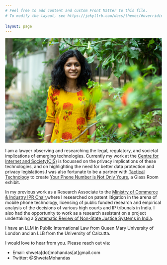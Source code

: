 ```yaml
---
# Feel free to add content and custom Front Matter to this file.
# To modify the layout, see https://jekyllrb.com/docs/themes/#overriding-theme-defaults

layout: page
---
```

![Home Image](/assets/img/home.png)

I am a lawyer observing and researching the legal, regulatory, and societal implications of emerging technologies. Currently my work at the [Centre for Internet and Society(CIS)](https://cis-india.org/) is focussed on the privacy implications of these technologies, and on highlighting the need for better data protection and privacy legislations.I was also fortunate to be a partner with [Tactical Technology](https://tacticaltech.org/) to create [Your Phone Number is Not Only Yours](https://www.theglassroom.org/en/exhibits/your-phone-number-is-not-only-yours/), a Glass Room exhibit.

In my previous work as a Research Associate to the  [Ministry of Commerce & Industry IPR Chair](https://drive.google.com/file/d/0B5KtCeD3RgKhcTl1T2FpMW1Cc0k/view?resourcekey=0-JS6FfiJ8zUkT02e1xv5D4w),where I researched on patent litigation in the arena of mobile phone technology, licensing of public funded research and empirical analysis of the decisions of various high courts and IP tribunals in India. I also had the opportunity to work as a research assistant on a  project undertaking a [Systematic Review of Non-State Justice Systems in India](https://assets.publishing.service.gov.uk/media/5b0fe39d40f0b634c24e6190/NSJ-Final-Sept04_report.pdf).

I have an LLM in Public International Law from Queen Mary University of London and an  LLB from the University of Calcutta.

I would love to hear from you. Please reach out via:
- Email: shweta[dot]mohandas[at]gmail.com
- Twitter: @ShwetaMohandas
